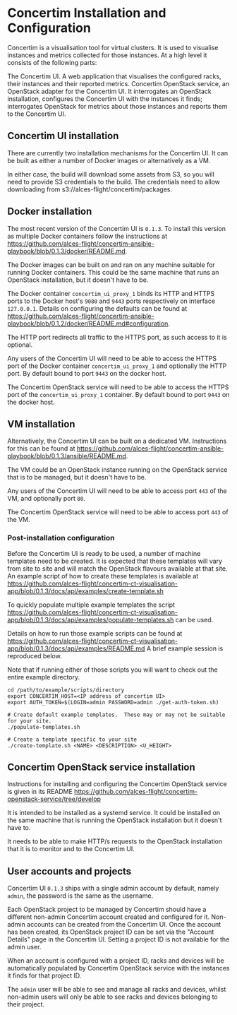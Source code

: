 # Concertim Installation and Configuration

Concertim is a visualisation tool for virtual clusters. It is used to visualise instances and metrics collected for those instances. At a high level it consists of the following parts:

The Concertim UI. A web application that visualises the configured racks, their instances and their reported metrics.
Concertim OpenStack service, an OpenStack adapter for the Concertim UI. It interrogates an OpenStack installation, configures the Concertim UI with the instances it finds; interrogates OpenStack for metrics about those instances and reports them to the Concertim UI.


## Concertim UI installation

There are currently two installation mechanisms for the Concertim UI. It can be built as either a number of Docker images or alternatively as a VM.

In either case, the build will download some assets from S3, so you will need to provide S3 credentials to the build. The credentials need to allow downloading from s3://alces-flight/concertim/packages.

## Docker installation

The most recent version of the Concertim UI is `0.1.3`. To install this version as multiple Docker containers follow the instructions at https://github.com/alces-flight/concertim-ansible-playbook/blob/0.1.3/docker/README.md.

The Docker images can be built on and ran on any machine suitable for running Docker containers. This could be the same machine that runs an OpenStack installation, but it doesn't have to be.

The Docker container `concertim_ui_proxy_1` binds its HTTP and HTTPS ports to the Docker host's `9080` and `9443` ports respectively on interface `127.0.0.1`.  Details on configuring the defaults can be found at https://github.com/alces-flight/concertim-ansible-playbook/blob/0.1.2/docker/README.md#configuration.

The HTTP port redirects all traffic to the HTTPS port, as such access to it is optional.

Any users of the Concertim UI will need to be able to access the HTTPS port of the Docker container `concertim_ui_proxy_1` and optionally the HTTP port.  By default bound to port `9443` on the docker host.

The Concertim OpenStack service will need to be able to access the HTTPS port of the `concertim_ui_proxy_1` container. By default bound to port `9443` on the docker host.


## VM installation

Alternatively, the Concertim UI can be built on a dedicated VM. Instructions for this can be found at https://github.com/alces-flight/concertim-ansible-playbook/blob/0.1.3/ansible/README.md.

The VM could be an OpenStack instance running on the OpenStack service that is to be managed, but it doesn't have to be.

Any users of the Concertim UI will need to be able to access port `443` of the VM, and optionally port `80`.

The Concertim OpenStack service will need to be able to access port `443` of the VM.


### Post-installation configuration

Before the Concertim UI is ready to be used, a number of machine templates need to be created. It is expected that these templates will vary from site to site and will match the OpenStack flavours available at that site. An example script of how to create these templates is available at https://github.com/alces-flight/concertim-ct-visualisation-app/blob/0.1.3/docs/api/examples/create-template.sh

To quickly populate multiple example templates the script https://github.com/alces-flight/concertim-ct-visualisation-app/blob/0.1.3/docs/api/examples/populate-templates.sh can be used.

Details on how to run those example scripts can be found at https://github.com/alces-flight/concertim-ct-visualisation-app/blob/0.1.3/docs/api/examples/README.md A brief example session is reproduced below.

Note that if running either of those scripts you will want to check out the entire example directory.

```
cd /path/to/example/scripts/directory
export CONCERTIM_HOST=<IP address of concertim UI>
export AUTH_TOKEN=$(LOGIN=admin PASSWORD=admin ./get-auth-token.sh)

# Create default example templates.  These may or may not be suitable for your site.
./populate-templates.sh

# Create a template specific to your site
./create-template.sh <NAME> <DESCRIPTION> <U_HEIGHT>
```

## Concertim OpenStack service installation

Instructions for installing and configuring the Concertim OpenStack service is given in its README
https://github.com/alces-flight/concertim-openstack-service/tree/develop

It is intended to be installed as a systemd service. It could be installed on the same machine that is running the OpenStack installation but it doesn't have to.

It needs to be able to make HTTP/s requests to the OpenStack installation that it is to monitor and to the Concertim UI.

## User accounts and projects

Concertim UI `0.1.3` ships with a single admin account by default, namely `admin`, the password is the same as the username.

Each OpenStack project to be managed by Concertim should have a different non-admin Concertim account created and configured for it.  Non-admin accounts can be created from the Concertim UI.  Once the account has been created, its OpenStack project ID can be set via the "Account Details" page in the Concertim UI. Setting a project ID is not available for the admin user.

When an account is configured with a project ID, racks and devices will be automatically populated by Concertim OpenStack service with the instances it finds for that project ID.

The `admin` user will be able to see and manage all racks and devices, whilst non-admin users will only be able to see racks and devices belonging to their project.
